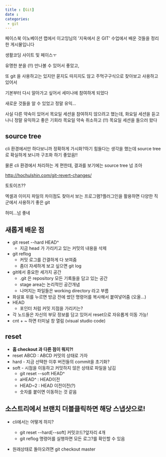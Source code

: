 ```yaml
---
title : [Git] 
date : 
categories:
 - git
---
```






페이스북 이노베이션 랩에서 이고잉님의 '지옥에서 온 GIT' 수업에서 배운 것들을 정리한 게시물입니다



생활코딩 사이트 및 페이스ㅜ



유명한 분을 (!!) 만나볼 수 있어서 좋았고,

또 git 을 사용하고는 있지만 묻지도 따지지도 않고 주먹구구식으로 찾아보고 사용하고 있어서 

기본부터 다시 알아가고 싶어서 세미나에 참여하게 되었다



새로운 것들을 알 수 있었고 정말 유익...

사실 다른 약속이 있어서 목요일 세션을 참여하지 않으려고 했는데, 화요일 세션을 듣고 나니 정말 유익하고 좋은 기회라 목요일 약속 취소하고 (!!) 목요일 세션을 들으러 왔다



## source tree

cli 환경에서만 하다보니까 정확하게 가시화?하기 힘들다는 생각을 했는데 source tree로 확실하게 보니까 구조화 하기 좋았음!!



물론 cli 환경에서 처리하는 게 편한데, 결과를 보기에는 source tree 넘 조아



<http://hochulshin.com/git-revert-changes/>



토토이즈??



엑셀과 이미지 파일의 차이점도 찾아서 보는 프로그램?플러그인을 활용하면 다양한 직군에서 사용하기 좋은 git

허미...넘 좋네







## 새롭게 배운 점



- git reset --hard HEAD^
  - 지금 head 가 가리키고 있는 커밋의 내용을 삭제
- git reflog
  - 커밋 로그를 간결하게 다 보여줌
  - 좀더 자세하게 보고 싶으면 git log
- git에서 중요한 세가지 공간
  - .git 은 repository 모든 기록들을 담고 있는 공간
  - stage area는 논리적인 공간개념
  - 나머지는 파일들은 working directory 라고 부름
- 화살표 위를 누르면 방금 전에 썼던 명령어를 복사해서 붙여넣어줌 (오올...)
- HEAD
  - 포인터 처럼 커밋 지점을 가리키는?
- 각 노드들은 자신의 부모 정보를 담고 있어서 reset으로 자유롭게 이동 가능!
- cnt + ~ 하면 터미널 창 열림 (visual studio code)



## reset

- **흠 checkout 과 다른 점이 뭐지?!**
- reset ABCD : ABCD 커밋의 상태로 가자
- hard - 지금 선택한 이후 버전들의 commit을 초기화?
- soft - 시점을 이동하고 커밋하지 않은 상태로 파일을 남김
  - git reset --soft HEAD^
  - aHEAD^ : HEAD이전
  - HEAD~2 : HEAD 이전이전(?)
  - 숫자를 붙이면 이동하는 것 같음







## 소스트리에서 브랜치 더블클릭하면 해당 스냅샷으로!

- cli에서는 어떻게 하지?

  - git reset --hard[--soft] 커밋코드?앞자리 4개
  - git reflog 명령어를 실행하면 모든 로그?를 확인할 수 있음

- 원래상태로 돌아오려면 git checkout master

  
  
  